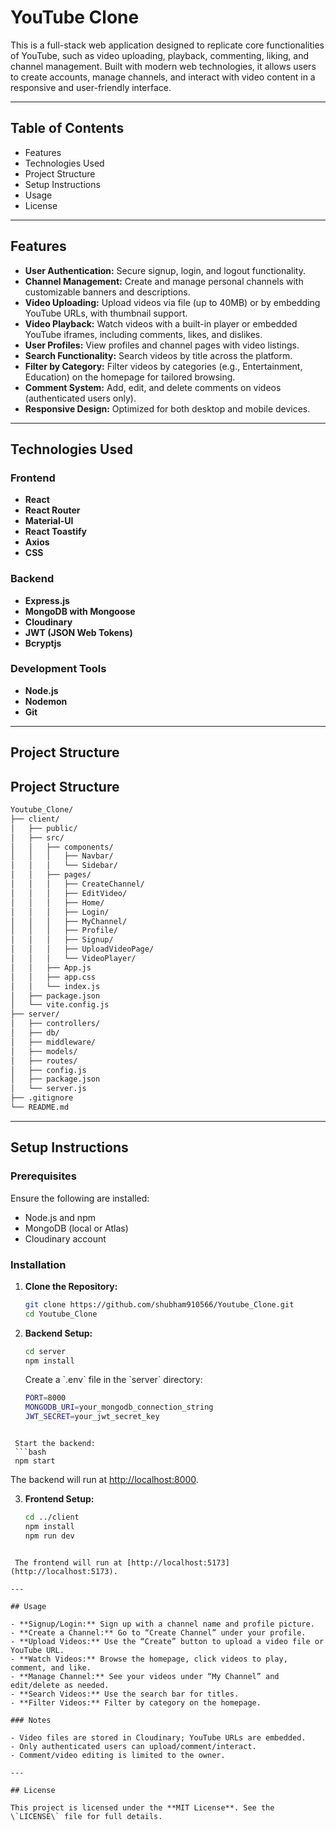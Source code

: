 # YouTube Clone

This is a full-stack web application designed to replicate core functionalities of YouTube, such as video uploading, playback, commenting, liking, and channel management. Built with modern web technologies, it allows users to create accounts, manage channels, and interact with video content in a responsive and user-friendly interface.

---

## Table of Contents

- Features  
- Technologies Used  
- Project Structure  
- Setup Instructions  
- Usage  
- License  

---

## Features

- **User Authentication:** Secure signup, login, and logout functionality.  
- **Channel Management:** Create and manage personal channels with customizable banners and descriptions.  
- **Video Uploading:** Upload videos via file (up to 40MB) or by embedding YouTube URLs, with thumbnail support.  
- **Video Playback:** Watch videos with a built-in player or embedded YouTube iframes, including comments, likes, and dislikes.  
- **User Profiles:** View profiles and channel pages with video listings.  
- **Search Functionality:** Search videos by title across the platform.  
- **Filter by Category:** Filter videos by categories (e.g., Entertainment, Education) on the homepage for tailored browsing.  
- **Comment System:** Add, edit, and delete comments on videos (authenticated users only).  
- **Responsive Design:** Optimized for both desktop and mobile devices.  

---

## Technologies Used

### Frontend

- **React**  
- **React Router**  
- **Material-UI**  
- **React Toastify**  
- **Axios**  
- **CSS**  

### Backend

- **Express.js**  
- **MongoDB with Mongoose**  
- **Cloudinary**  
- **JWT (JSON Web Tokens)**  
- **Bcryptjs**  

### Development Tools

- **Node.js**  
- **Nodemon**  
- **Git**  

---

## Project Structure

## Project Structure

```bash
Youtube_Clone/
├── client/
│   ├── public/
│   ├── src/
│   │   ├── components/
│   │   │   ├── Navbar/
│   │   │   └── Sidebar/
│   │   ├── pages/
│   │   │   ├── CreateChannel/
│   │   │   ├── EditVideo/
│   │   │   ├── Home/
│   │   │   ├── Login/
│   │   │   ├── MyChannel/
│   │   │   ├── Profile/
│   │   │   ├── Signup/
│   │   │   ├── UploadVideoPage/
│   │   │   └── VideoPlayer/
│   │   ├── App.js
│   │   ├── app.css
│   │   └── index.js
│   ├── package.json
│   └── vite.config.js
├── server/
│   ├── controllers/
│   ├── db/
│   ├── middleware/
│   ├── models/
│   ├── routes/
│   ├── config.js
│   ├── package.json
│   └── server.js
├── .gitignore
└── README.md
```

---

## Setup Instructions

### Prerequisites

Ensure the following are installed:

- Node.js and npm  
- MongoDB (local or Atlas)  
- Cloudinary account  

### Installation

1. **Clone the Repository:**
   ```bash
   git clone https://github.com/shubham910566/Youtube_Clone.git
   cd Youtube_Clone
   ```

2. **Backend Setup:**
   ```bash
   cd server
   npm install
   ```

   Create a \`.env\` file in the \`server\` directory:
   ```bash
   PORT=8000
   MONGODB_URI=your_mongodb_connection_string
   JWT_SECRET=your_jwt_secret_key
  ```

   Start the backend:
   ```bash
   npm start
   ```

   The backend will run at [http://localhost:8000](http://localhost:8000).

3. **Frontend Setup:**
   ```bash
   cd ../client
   npm install
   npm run dev
  ```

   The frontend will run at [http://localhost:5173](http://localhost:5173).

---

## Usage

- **Signup/Login:** Sign up with a channel name and profile picture.  
- **Create a Channel:** Go to “Create Channel” under your profile.  
- **Upload Videos:** Use the “Create” button to upload a video file or YouTube URL.  
- **Watch Videos:** Browse the homepage, click videos to play, comment, and like.  
- **Manage Channel:** See your videos under “My Channel” and edit/delete as needed.  
- **Search Videos:** Use the search bar for titles.  
- **Filter Videos:** Filter by category on the homepage.  

### Notes

- Video files are stored in Cloudinary; YouTube URLs are embedded.
- Only authenticated users can upload/comment/interact.
- Comment/video editing is limited to the owner.

---

## License

This project is licensed under the **MIT License**. See the \`LICENSE\` file for full details.